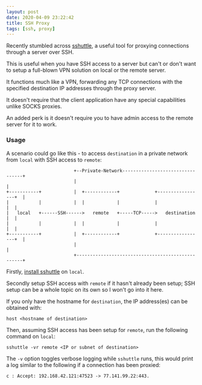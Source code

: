 ```yaml
---
layout: post
date: 2020-04-09 23:22:42
title: SSH Proxy
tags: [ssh, proxy]
---
```


Recently stumbled across [sshuttle](https://github.com/sshuttle/sshuttle), a useful tool for proxying connections through a server over SSH.

This is useful when you have SSH access to a server but can't or don't want to setup a full-blown VPN solution on local or the remote server.

It functions much like a VPN, forwarding any TCP connections with the specified destination IP addresses through the proxy server.

It doesn't require that the client application have any special capabilities unlike SOCKS proxies.

An added perk is it doesn't require you to have admin access to the remote server for it to work.

### Usage

A scenario could go like this - to access `destination` in a private network from `local` with SSH access to `remote`:
```
                         +--Private-Network---------------------------------+
                         |                                                  |
+-----------+            |  +------------+             +-----------------+  |
|           |            |  |            |             |                 |  |
|   local   +------SSH------>   remote   +-----TCP----->   destination   |  |
|           |            |  |            |             |                 |  |
+-----------+            |  +------------+             +-----------------+  |
                         |                                                  |
                         +--------------------------------------------------+
```

Firstly, [install sshuttle](https://github.com/sshuttle/sshuttle#obtaining-sshuttle) on `local`.

Secondly setup SSH access with `remote` if it hasn't already been setup; SSH setup can be a whole topic on its own so I won't go into it here.

If you only have the hostname for `destination`, the IP address(es) can be obtained with:
```
host <hostname of destination>
```

Then, assuming SSH access has been setup for `remote`, run the following command on `local`:
```
sshuttle -vr remote <IP or subnet of destination>
```

The `-v` option toggles verbose logging while `sshuttle` runs, this would print a log similar to the following if a connection has been proxied:
```
c : Accept: 192.168.42.121:47523 -> 77.141.99.22:443.
```
